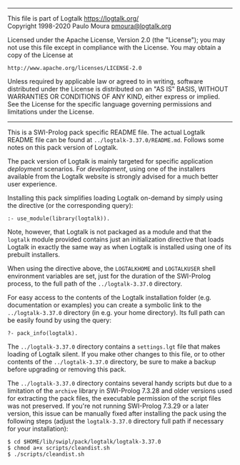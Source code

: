 ________________________________________________________________________

This file is part of Logtalk <https://logtalk.org/>  
Copyright 1998-2020 Paulo Moura <pmoura@logtalk.org>

Licensed under the Apache License, Version 2.0 (the "License");
you may not use this file except in compliance with the License.
You may obtain a copy of the License at

    http://www.apache.org/licenses/LICENSE-2.0

Unless required by applicable law or agreed to in writing, software
distributed under the License is distributed on an "AS IS" BASIS,
WITHOUT WARRANTIES OR CONDITIONS OF ANY KIND, either express or implied.
See the License for the specific language governing permissions and
limitations under the License.
________________________________________________________________________


This is a SWI-Prolog pack specific README file. The actual Logtalk
README file can be found at `../logtalk-3.37.0/README.md`. Follows
some notes on this pack version of Logtalk.

The pack version of Logtalk is mainly targeted for specific application
*deployment* scenarios. For *development*, using one of the installers
available from the Logtalk website is strongly advised for a much better
user experience.

Installing this pack simplifies loading Logtalk on-demand by simply
using the directive (or the corresponding query):

	:- use_module(library(logtalk)).

Note, however, that Logtalk is not packaged as a module and that the
`logtalk` module provided contains just an initialization directive
that loads Logtalk in exactly the same way as when Logtalk is installed
using one of its prebuilt installers.

When using the directive above, the `LOGTALKHOME` and `LOGTALKUSER`
shell environment variables are set, just for the duration of the
SWI-Prolog process, to the full path of the `../logtalk-3.37.0`
directory.

For easy access to the contents of the Logtalk installation folder
(e.g. documentation or examples) you can create a symbolic link to the
`../logtalk-3.37.0` directory (in e.g. your home directory). Its full
path can be easily found by using the query:

	?- pack_info(logtalk).

The `../logtalk-3.37.0` directory contains a `settings.lgt` file that
makes loading of Logtalk silent. If you make other changes to this file,
or to other contents of the `../logtalk-3.37.0` directory, be sure to
make a backup before upgrading or removing this pack.

The `../logtalk-3.37.0` directory contains several handy scripts but due
to a limitation of the `archive` library in SWI-Prolog 7.3.28 and older
versions used for extracting the pack files, the executable permission
of the script files was not preserved. If you're not running SWI-Prolog
7.3.29 or a later version, this issue can be manually fixed after installing
the pack using the following steps (adjust the `logtalk-3.37.0` directory
full path if necessary for your installation):

	$ cd $HOME/lib/swipl/pack/logtalk/logtalk-3.37.0
	$ chmod a+x scripts/cleandist.sh
	$ ./scripts/cleandist.sh
